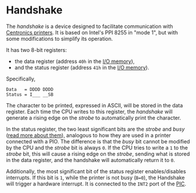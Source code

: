 # Handshake

The _handshake_ is a device designed to facilitate communication with [Centronics printers](../devices/printer). It is based on Intel's PPI 8255 in "mode 1", but with some modifications to simplify its operation.

It has two 8-bit registers:

- the data register (address `40h` in the [I/O memory](./index)),
- and the status register (address `41h` in the [I/O memory](./index)).

Specifically,

```
Data   = DDDD DDDD
Status = I___ __SB
```

The character to be printed, expressed in ASCII, will be stored in the data register. Each time the CPU writes to this register, the _handshake_ will generate a rising edge on the _strobe_ to automatically print the character.

In the status register, the two least significant bits are the _strobe_ and _busy_ ([read more about them](../devices/printer)), analogous to how they are used in a printer connected with a PIO. The difference is that the _busy_ bit cannot be modified by the CPU and the _strobe_ bit is always `0`. If the CPU tries to write a `1` to the _strobe_ bit, this will cause a rising edge on the _strobe_, sending what is stored in the data register, and the handshake will automatically return it to `0`.

Additionally, the most significant bit of the status register enables/disables interrupts. If this bit is `1`, while the printer is not busy (`B=0`), the Handshake will trigger a hardware interrupt. It is connected to the `INT2` port of the [PIC](./pic).
